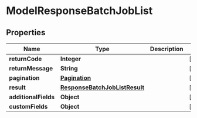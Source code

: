 

# ModelResponseBatchJobList

## Properties

Name | Type | Description | Notes
------------ | ------------- | ------------- | -------------
**returnCode** | **Integer** |  |  [optional]
**returnMessage** | **String** |  |  [optional]
**pagination** | [**Pagination**](Pagination.md) |  |  [optional]
**result** | [**ResponseBatchJobListResult**](ResponseBatchJobListResult.md) |  |  [optional]
**additionalFields** | **Object** |  |  [optional]
**customFields** | **Object** |  |  [optional]




